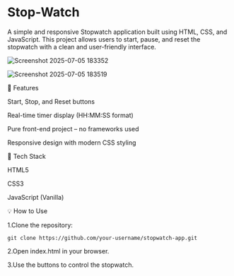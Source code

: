 # Stop-Watch
A simple and responsive Stopwatch application built using HTML, CSS, and JavaScript. This project allows users to start, pause, and reset the stopwatch with a clean and user-friendly interface.

![Screenshot 2025-07-05 183352](https://github.com/user-attachments/assets/e33a25ed-90c3-44ed-ad1a-f357128d67e1)

![Screenshot 2025-07-05 183519](https://github.com/user-attachments/assets/4391d778-a9e1-4121-a929-1bce613cf4a9)

🚀 Features

  Start, Stop, and Reset buttons
  
  Real-time timer display (HH:MM:SS format)
  
  Pure front-end project – no frameworks used
  
  Responsive design with modern CSS styling

📁 Tech Stack

  HTML5
  
  CSS3
  
  JavaScript (Vanilla)

💡 How to Use

1.Clone the repository:

    git clone https://github.com/your-username/stopwatch-app.git

2.Open index.html in your browser.

3.Use the buttons to control the stopwatch.
